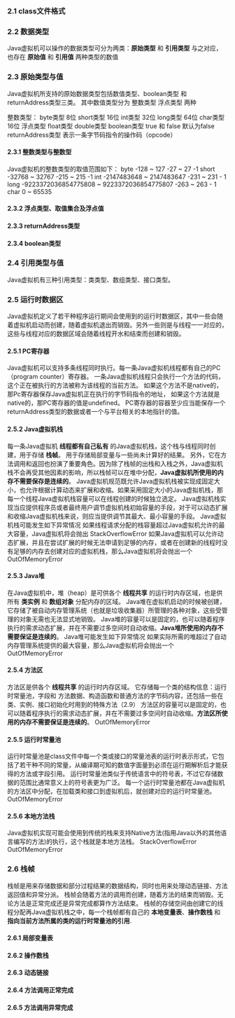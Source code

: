 ### 2.1 class文件格式

### 2.2 数据类型

  Java虚拟机可以操作的数据类型可分为两类：**原始类型** 和 **引用类型**
  与之对应，也存在 **原始值** 和 **引用值** 两种类型的数值

### 2.3 原始类型与值
  Java虚拟机所支持的原始数据类型包括数值类型、boolean类型 和 returnAddress类型三类。
  其中数值类型分为 整数类型 浮点类型 两种

  整数类型：
    byte类型  8位
    short类型 16位
    int类型 32位
    long类型  64位
    char类型 16位
  浮点类型
    float类型
    double类型
  boolean类型
    true 和 false 默认为false
  returnAddress类型
    表示一条字节码指令的操作码（opcode）

#### 2.3.1 整数类型与整数型
  Java虚拟机的整数类型的取值范围如下：
  byte  -128  ~ 127  -27 ~ 27 -1
  short -32768 ~ 32767 -215 ~ 215 -1
  int -2147483648 ~ 2147483647 -231 ~ 231 - 1
  long -9223372036854775808 ~ 9223372036854775807 -263 ~ 263 - 1
  char  0 ~ 65535

#### 2.3.2 浮点类型、取值集合及浮点值
#### 2.3.3 returnAddress类型
#### 2.3.4 boolean类型

### 2.4 引用类型与值
  Java虚拟机有三种引用类型：类类型、数组类型、接口类型。

### 2.5 运行时数据区
  Java虚拟机定义了若干种程序运行期间会使用到的运行时数据区，其中一些会随着虚拟机启动而创建，随着虚拟机退出而销毁。另外一些则是与线程一一对应的，这些与线程对应的数据区域会随着线程开水和结束而创建和销毁。
#### 2.5.1 PC寄存器
  Java虚拟机可以支持多条线程同时执行。每一条Java虚拟机线程都有自己的PC（program counter）寄存器。
  一条Java虚拟机线程只会执行一个方法的代码，这个正在被执行的方法被称为该线程的当前方法。
  如果这个方法不是native的，那Pc寄存器保存Java虚拟机正在执行的字节码指令的地址，
  如果这个方法就是native的，那PC寄存器的值是undefined。
  PC寄存器的容器至少应当能保存一个returnAddress类型的数据或者一个与平台相关的本地指针的值。
#### 2.5.2 Java虚拟机栈
  每一条Java虚拟机 **线程都有自己私有** 的Java虚拟机栈，这个栈与线程同时创建，用于存储 **栈帧**。
  用于存储局部变量与一些尚未计算好的结果。
  另外，它在方法调用和返回也扮演了重要角色。因为除了栈帧的出栈和入栈之外，Java虚拟机栈不会再受其他因素的影响，所以栈帧可以在堆中分配，**Java虚拟机所使用的内存不需要保存是连续的**。
  Java虚拟机规范既允许Java虚拟机栈被实现成固定大小，也允许根据计算动态来扩展和收缩。如果采用固定大小的Java虚拟机栈，那每一个线程Java虚拟机栈容量可以在线程创建的时候独立选定。
  Java虚拟机栈实现当应提供程序员或者最终用户调节虚拟机栈初始容量的手段，对于可以动态扩展和收缩Java虚拟机栈来说，则应当提供调节其最大、最小容量的手段。
  Java虚拟机栈可能发生如下异常情况
  如果线程请求分配的栈容量超过Java虚拟机允许的最大容量，Java虚拟机将会抛出
  StackOverflowError
  如果Java虚拟机可以允许动态扩展，并且在尝试扩展的时候无法申请到足够的内存，或者在创建新的线程时没有足够的内存去创建对应的虚拟机栈，那么Java虚拟机将会抛出一个
  OutOfMemoryError

#### 2.5.3 Java堆
  在Java虚拟机中，堆（heap）是可供各个 **线程共享** 的运行时内存区域，也是供所有 **类实例** 和 **数组对象** 分配内存的区域。
  Java堆在虚拟机启动的时候被创建，它存储了被自动内存管理系统（也就是垃圾收集器）所管理的各种对象，这些受管理的对象无需也无法显式地销毁。
  Java堆的容量可以是固定的，也可以随着程序执行的需求动态扩展，并在不需要过多空间时自动收缩。**Java堆所使用的内存不需要保证是连续的**。
  Java堆可能发生如下异常情况
  如果实际所需的堆超过了自动内存管理系统提供的最大容量，那么Java虚拟机将会抛出一个
  OutOfMemoryError
#### 2.5.4 方法区
  方法区是供各个 **线程共享** 的运行时内存区域。
  它存储每一个类的结构信息：运行时常量池，字段和 方法数据、构造函数和普通方法的字节码内容，还包括一些在类、实例、接口初始化时用到的特殊方法（2.9）
  方法区的容量可以是固定的，也可以随着程序执行的需求动态扩展，并在不需要过多空间时自动收缩。**方法区所使用的内存不需要保证是连续的**。
  OutOfMemoryError
#### 2.5.5 运行时常量池
  运行时常量池是class文件中每一个类或接口的常量池表的运行时表示形式，它包括了若干种不同的常量，从编译期可知的数值字面量到必须在运行期解析后才能获得的方法或字段引用。
  运行时常量池类似于传统语言中的符号表，不过它存储数据的范围比通常意义上的符号表更为广泛。
  每一个运行时常量池都在Java虚拟机的方法区中分配，在加载类和接口到虚拟机后，就创建对应的运行时常量池。
  OutOfMemoryError
#### 2.5.6 本地方法栈
  Java虚拟机实现可能会使用到传统的栈来支持Native方法(指用Java以外的其他语言编写的方法)的执行，这个栈就是本地方法栈。
  StackOverflowError
  OutOfMemoryError

### 2.6 栈帧
  栈帧是用来存储数据和部分过程结果的数据结构，同时也用来处理动态链接、方法返回值和异常分派。
  栈帧会随着方法的调用而创建，随着方法的结束而销毁。无论方法是正常完成还是异常完成都算作方法结束。
  栈帧的存储空间由创建它的线程分配再Java虚拟机栈之中，每一个栈帧都有自己的 **本地变量表**、**操作数栈** 和 **指向当前方法所属的类的运行时常量池的引用**.
#### 2.6.1 局部变量表
#### 2.6.2 操作数栈
#### 2.6.3 动态链接
#### 2.6.4 方法调用正常完成
#### 2.6.5 方法调用异常完成

